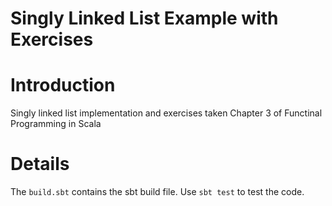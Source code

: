 
Singly Linked List Example with Exercises
=========================================

# Introduction

Singly linked list implementation and exercises taken Chapter 3 of Functinal Programming in Scala

# Details

The `build.sbt` contains the sbt build file. Use `sbt test` to test the code.



